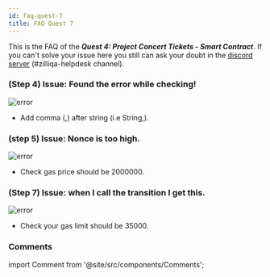```yaml
---
id: faq-quest-7
title: FAQ Quest 7 
---
```


This is the FAQ of the ***Quest 4: Project Concert Tickets - Smart Contract***. If you can't solve your issue here you still can ask your doubt in the [discord server](https://discord.gg/3x3h2z6A63) (#zilliqa-helpdesk channel).

### (Step 4) Issue: Found the error while checking!

![error](https://media.discordapp.net/attachments/1004955384341090394/1008610840586506270/unknown.png?width=1234&height=382)

- Add comma (,) after string (i.e String,).

### (step 5) Issue: Nonce is too high.

![error](https://media.discordapp.net/attachments/1004955384341090394/1008618521888051231/unknown.png?width=454&height=614)

- Check gas price should be 2000000. 

### (Step 7) Issue:  when I call the transition I get this.

![error](https://media.discordapp.net/attachments/1004955384341090394/1008625229658062898/unknown.png?width=1156&height=614)

- Check your gas limit  should be 35000.

### Comments
import Comment from '@site/src/components/Comments';

<Comment></Comment>